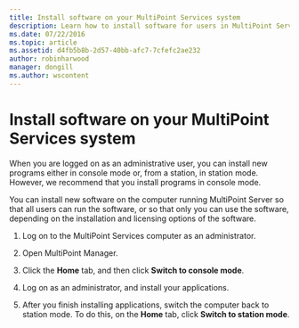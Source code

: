 ```yaml
---
title: Install software on your MultiPoint Services system
description: Learn how to install software for users in MultiPoint Services
ms.date: 07/22/2016
ms.topic: article
ms.assetid: d4fb5b8b-2d57-40bb-afc7-7cfefc2ae232
author: robinharwood
manager: dongill
ms.author: wscontent
---
```

# Install software on your MultiPoint Services system
When you are logged on as an administrative user, you can install new programs either in console mode or, from a station, in station mode. However, we recommend that you install programs in console mode.

You can install new software on the computer running MultiPoint Server so that all users can run the software, or so that only you can use the software, depending on the installation and licensing options of the software.

1.  Log on to the MultiPoint Services computer as an administrator.

2.  Open MultiPoint Manager.

3.  Click the **Home** tab, and then click **Switch to console mode**.

4.  Log on as an administrator, and install your applications.

5.  After you finish installing applications, switch the computer back to station mode. To do this, on the **Home** tab, click **Switch to station mode**.